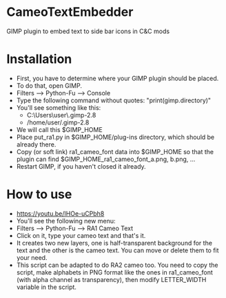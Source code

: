 # CameoTextEmbedder

GIMP plugin to embed text to side bar icons in C&amp;C mods

# Installation

* First, you have to determine where your GIMP plugin should be placed.
* To do that, open GIMP.
* Filters --> Python-Fu --> Console
* Type the following command without quotes: "print(gimp.directory)"
* You'll see something like this:
  * C:\\Users\user\\.gimp-2.8
  * /home/user/.gimp-2.8
* We will call this $GIMP\_HOME
* Place put\_ra1.py in $GIMP_HOME/plug-ins directory, which should be already there.
* Copy (or soft link) ra1\_cameo\_font data into $GIMP\_HOME so that
  the plugin can find $GIMP\_HOME\_ra1\_cameo\_font\_a.png, b.png, ...
* Restart GIMP, if you haven't closed it already.

# How to use

* https://youtu.be/IHOe-uCPbh8
* You'll see the following new menu:
* Filters --> Python-Fu --> RA1 Cameo Text
* Click on it, type your cameo text and that's it.
* It creates two new layers, one is half-transparent background for the text
  and the other is the cameo text. You can move or delete them to fit your need.
* This script can be adapted to do RA2 cameo too.
  You need to copy the script, make alphabets in PNG format
  like the ones in ra1\_cameo\_font (with alpha channel as transparency),
  then modify LETTER\_WIDTH variable in the script.
